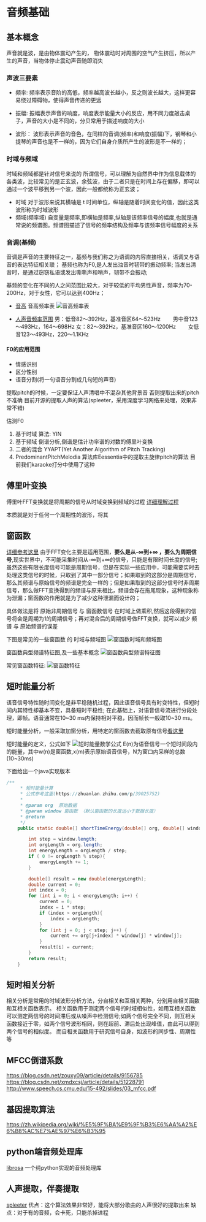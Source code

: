 # 音频基础

## 基本概念
声音就是波，是由物体震动产生的， 物体震动时对周围的空气产生挤压，所以产生的声音，当物体停止震动声音随即消失

### 声波三要素
- 频率:
  频率表示音阶的高低，频率越高波长越小，反之则波长越大，这样更容易绕过障碍物，使得声音传递的更远

- 振幅:
  振幅表示声音的响度，响度表示能量大小的反应，用不同力度敲击桌子，声音的大小是不同的，分贝常用于描述响度的大小

- 波形：
  波形表示声音的音色，在同样的音调(频率)和响度(振幅)下，钢琴和小提琴的声音也是不一样的，因为它们自身介质所产生的波形是不一样的；

### 时域与频域
时域和频域都是针对信号来说的
所谓信号，可以理解为自然界中作为信息载体的各类波，比较常见的是正玄波，余弦波，由于二者只是在时间上存在偏移，即可以通过一个波平移到另一个波，因此一般都统称为正玄波；
- 时域
  对于波形来说其横轴是 t 时间单位，纵轴是随着时间变化的值，因此这类波形称为时域波形
- 频域(频率域)
  自变量是频率,即横轴是频率,纵轴是该频率信号的幅度,也就是通常说的频谱图。频谱图描述了信号的频率结构及频率与该频率信号幅度的关系


### 音调(基频)
音调是声音的主要特征之一，基频与我们称之为语调的内容直接相关，语调又与语音的表达特征相关联；
基频也称为F0,是人发出浊音时韧带的振动频率;
当发出清音时，是通过窃窃私语或发出嘶嘶声和哨声，韧带不会振动;

基频的变化在不同的人之间范围比较大，对于较低的平均男性声音，频率为70-200Hz，对于女性，它可以达到400Hz；

- [音高](https://zh.wikipedia.org/wiki/%E9%9F%B3%E9%AB%98)
音高频率表
![音高频率表](images/pitch_hz.png)

- [人声音频率范围](https://blog.csdn.net/brandon2015/article/details/50426137)
男：低音82～392Hz，基准音区64～523Hz 
　　男中音123～493Hz，164～698Hz 
女：82～392Hz，基准音区160～1200Hz 
　　女低音123～493Hz，220～1.1KHz

#### F0的应用范围
- 情感识别
- 区分性别
- 语音分割(将一句语音分割成几句短的声音)

提取pitch的时候，一定要保证人声清唱中不混杂其他背景音
否则提取出来的pitch不准确
目前开源的提取人声的算法(spleeter，采用深度学习网络来处理，效果非常不错)

估测F0
1. 基于时域 
  算法: YIN
2. 基于频域 
  倒谱分析,倒谱是估计功率谱的对数的傅里叶变换
3. 二者的混合 
  YYAPT(Yet Another Algorithm of Pitch Tracking)
4. PredominantPitchMelodia
  算法库Eessentia中的提取主旋律pitch的算法
  目前我们karaoke打分中使用了这种





## 傅里叶变换
傅里叶FFT变换就是将周期的信号从时域变换到频域的过程
[详细理解过程](https://zhuanlan.zhihu.com/p/19763358?utm_source=wechat_timeline&utm_medium=social&utm_oi=564203739943067648&from=timeline)

本质就是对于任何一个周期性的波形，将其


## 窗函数
[详细参考这里](https://www.zhihu.com/question/50402321)
由于FFT变化主要是适用范围，**要么是从-∞到+∞ ，要么为周期信号**,现实世界中，不可能采集时间从-∞到+∞的信号，只能是有限时间长度的信号;
虽然这些有限长度信号可能是周期信号，但是在实际一些应用中，可能需要实时去处理这类信号的时候，只取到了其中一部分信号；如果取到的这部分是周期信号，那么其频谱与原始信号的频谱是完全一样的；但是如果取到的这部分信号时非周期信号，那么做FFT变换得到的频谱与原来相比，频谱会存在拖尾现象，这种现象称为泄漏；窗函数的作用就是为了减少这种泄漏而设计的；

具体做法是将 原始非周期信号 与 窗函数信号 在时域上做乘积,然后这段得到的信号将会是周期为1的周期信号；再对混合后的周期信号做FFT变换，就可以减少 频谱 与 原始频谱的误差

下图是常见的一些窗函数 的 时域与频域图
![窗函数时域和频域图](images/window-func.jpg)

窗函数典型频谱特征图,及一些基本概念
![窗函数典型频谱特征图](images/window-func-classical.jpg)

常见窗函数特征:
![窗函数特征](images/window-func-feature.jpg)


## 短时能量分析
语音信号特性随时间变化是非平稳随机过程，因此语音信号具有时变特性，但短时间内其特性却基本不变，具备短时平稳性;
在此基础上，对语音信号流进行分段处理，即帧。语音通常在10~30 ms内保持相对平稳，因而帧长一般取10~30 ms。

短时能量分析，一般采取加窗分析，用特定的窗函数去截取原有信号[看这里](https://cn.bing.com/search?q=%E7%9F%AD%E6%97%B6%E8%83%BD%E9%87%8F&qs=n&form=QBRE&sp=-1&pq=%E7%9F%AD%E6%97%B6%E8%83%BD%E9%87%8F&sc=8-4&sk=&cvid=3CFBF11ACCA942BAA4EA85EEF6DE5240)

短时能量的定义，公式如下
![短时能量数学公式](images/short-time-energy.svg)
E(n)为语音信号一个短时间段内的能量，其中w(n)是窗函数,x(m)表示原始语音信号，N为窗口内采样的总数(10~30ms)

下面给出一个java实现版本
```java
/**
     * 短时能量计算
     * 公式参考这里(https://zhuanlan.zhihu.com/p/39025752)
     *
     * @param org  原始数据
     * @param window 窗函数 （默认窗函数的长度远小于数据长度）
     * @return
     */
    public static double[] shortTimeEnergy(double[] org, double[] window) {

        int step = window.length;
        int orgLength = org.length;
        int energyLength = orgLength / step;
        if ( 0 != orgLength % step){
            energyLength += 1;
        }

        double[] result = new double[energyLength];
        double current = 0;
        int index = 0;
        for (int i = 0; i < energyLength; i++) {
            current = 0;
            index = i * step;
            if (index > orgLength){
                index = orgLength;
            }
            for (int j = 0; j < step; j++) {
                current += org[j+index] * window[j] * window[j];
            }
            result[i] = current;
        }
        return result;
    }
```

## 短时相关分析
相关分析是常用的时域波形分析方法，分自相关和互相关两种，分别用自相关函数和互相关函数表示。
相关函数用于测定两个信号的时域相似性，如用互相关函数可以测定两信号的时间滞后或从噪声中检测信号;如两个信号完全不同，则互相关函数接近于零，如两个信号波形相同，则在超前、滞后处出现峰值，由此可以得到两个信号的相似度。
而自相关函数用于研究信号自身，如波形的同步性、周期性等


## MFCC倒谱系数

https://blog.csdn.net/zouxy09/article/details/9156785
https://blog.csdn.net/xmdxcsj/article/details/51228791
http://www.speech.cs.cmu.edu/15-492/slides/03_mfcc.pdf


## 基因提取算法
https://zh.wikipedia.org/wiki/%E5%9F%BA%E9%9F%B3%E6%AA%A2%E6%B8%AC%E7%AE%97%E6%B3%95


## python端音频处理库
[librosa](https://librosa.github.io/librosa/index.html)
一个纯python实现的音频处理库


## 人声提取，伴奏提取
[spleeter](https://github.com/deezer/spleeter)
优点：这个算法效果非常好，能将大部分歌曲的人声很好的提取出来
缺点：对于有的音频，会卡死，只能杀掉进程





